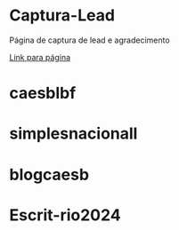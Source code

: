 # Captura-Lead
Página de captura de lead e agradecimento

[Link para página](https://captura-de-lead.netlify.app)
# caesblbf
# simplesnacionall
# blogcaesb
# Escrit-rio2024
